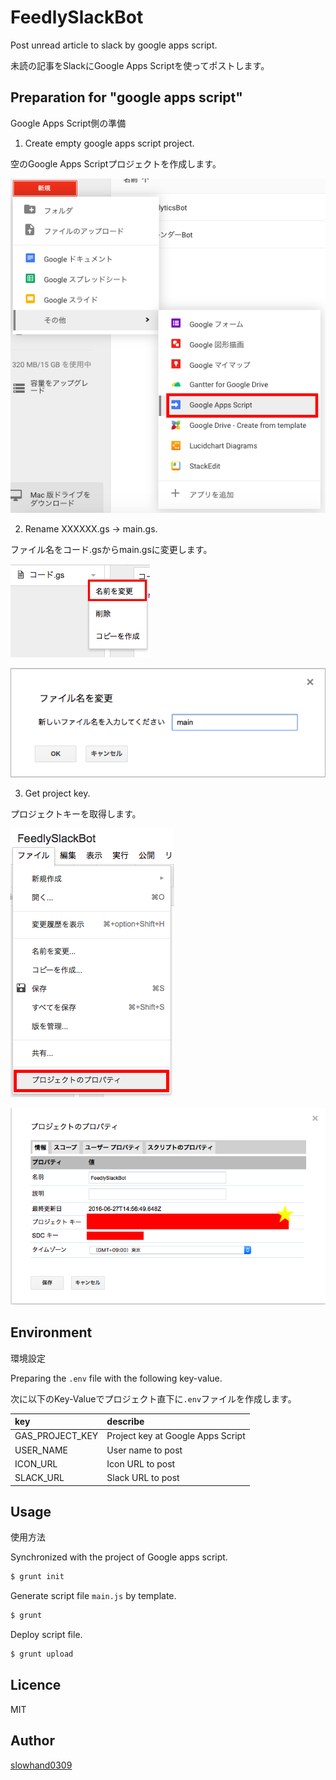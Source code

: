 # FeedlySlackBot
Post unread article to slack by google apps script.

未読の記事をSlackにGoogle Apps Scriptを使ってポストします。

## Preparation for "google apps script"

Google Apps Script側の準備

1. Create empty google apps script project.

空のGoogle Apps Scriptプロジェクトを作成します。

![img1](https://raw.githubusercontent.com/Slowhand0309/FeedlySlackBot/master/doc/img1.png)

2. Rename XXXXXX.gs -> main.gs.

ファイル名をコード.gsからmain.gsに変更します。

![img2](https://raw.githubusercontent.com/Slowhand0309/FeedlySlackBot/master/doc/img2.png)

![img3](https://raw.githubusercontent.com/Slowhand0309/FeedlySlackBot/master/doc/img3.png)

3. Get project key.

プロジェクトキーを取得します。

![img4](https://raw.githubusercontent.com/Slowhand0309/FeedlySlackBot/master/doc/img4.png)

![img5](https://raw.githubusercontent.com/Slowhand0309/FeedlySlackBot/master/doc/img5.png)


## Environment

環境設定

Preparing the `.env` file with the following key-value.

次に以下のKey-Valueでプロジェクト直下に`.env`ファイルを作成します。

|key|describe|
|:--|:-------|
|GAS_PROJECT_KEY|Project key at Google Apps Script|
|USER_NAME|User name to post|
|ICON_URL|Icon URL to post|
|SLACK_URL|Slack URL to post|

## Usage

使用方法

Synchronized with the project of Google apps script.

```sh
$ grunt init
```

Generate script file `main.js` by template.

```sh
$ grunt
```

Deploy script file.

```sh
$ grunt upload
```

## Licence

MIT

## Author

[slowhand0309](https://github.com/Slowhand0309)
